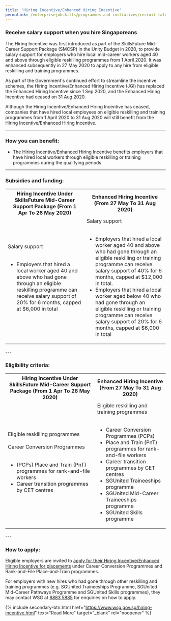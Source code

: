 ```yaml
---
title: 'Hiring Incentive/Enhanced Hiring Incentive'
permalink: /enterprisejobskills/programmes-and-initiatives/recruit-talent/hiring-incentive-enhanced-hiring-incentive/
---
```


### Receive salary support when you hire Singaporeans

The Hiring Incentive was first introduced as part of the SkillsFuture Mid-Career Support Package (SMCSP) in the Unity Budget in 2020, to provide salary support for employers who hire local mid-career workers aged 40 and above through eligible reskilling programmes from 1 April 2020. It was enhanced subsequently in 27 May 2020 to apply to any hire from eligible reskilling and training programmes.

As part of the Government's continued effort to streamline the incentive schemes, the Hiring Incentive/Enhanced Hiring Incentive (JGI) has replaced the Enhanced Hiring Incentive since 1 Sep 2020, and the Enhanced Hiring Incentive had ceased on 31 Aug 2020.

Although the Hiring Incentive/Enhanced Hiring Incentive has ceased, companies that have hired local employees on eligible reskilling and training programmes from 1 April 2020 to 31 Aug 2020 will still benefit from the Hiring Incentive/Enhanced Hiring Incentive.

---

### How you can benefit:

- The Hiring Incentive/Enhanced Hiring Incentive benefits employers that have hired local workers through eligible reskilling or training programmes during the qualifying periods

---

### Subsidies and funding:

<table>
<tr>
<th><b>Hiring Incentive Under SkillsFuture Mid-Career Support Package (From 1 Apr To 26 May 2020)</b></th>
<th><b>Enhanced Hiring Incentive (From 27 May To 31 Aug 2020)</b></th>
</tr>
<tr>
<td>Salary support<br><br><ul><li>Employers that hired a local worker aged 40 and above who had gone through an eligible reskilling programme can receive salary support of 20% for 6 months, capped at $6,000 in total</li></ul></td>
<td>Salary support<br><br><ul><li>Employers that hired a local worker aged 40 and above who had gone through an eligible reskilling or training programme can receive salary support of 40% for 6 months, capped at $12,000 in total.</li><li>Employers that hired a local worker aged below 40 who had gone through an eligible reskilling or training programme can receive salary support of 20% for 6 months, capped at $6,000 in total</li></ul></td>
</tr>
<tr>
</tr>
</table>
---

### Eligibility criteria:

<table>
<tr>
<th><b>Hiring Incentive Under SkillsFuture Mid-Career Support Package (From 1 Apr To 26 May 2020)</b></th>
<th><b>Enhanced Hiring Incentive (From 27 May To 31 Aug 2020)</b></th>
</tr>
<tr>
<td>Eligible reskilling programmes<br><br>Career Conversion Programmes<br><br><ul><li>(PCPs) Place and Train (PnT) programmes for rank-and-file workers</li><li>Career transition programmes by CET centres</li></ul></td>
<td>Eligible reskilling and training programmes<br><br><ul><li>Career Conversion Programmes (PCPs)</li><li>Place and Train (PnT) programmes for rank-and-file workers</li><li>Career transition programmes by CET centres</li><li>SGUnited Traineeships programme</li><li>SGUnited Mid-Career Traineeships programme</li><li>SGUnited Skills programme</li></ul></td>
</tr>
<tr>
</tr>
</table>
---

### How to apply:

Eligible employers are invited to <a href="https://go.gov.sg/apply-hiring-incentive" target="_blank" rel="noopener">apply for their Hiring Incentive/Enhanced Hiring Incentive for placements</a> under Career Conversion Programmes and Rank-and-File Place-and-Train programmes.

For employers with new hires who had gone through other reskilling and training programmes (e.g. SGUnited Traineeships Programme, SGUnited Mid-Career Pathways Programme and SGUnited Skills programmes), they may contact WSG at [6883 5885](tel:68835885) for enquiries on how to apply.

{% include secondary-btn.html href="https://www.wsg.gov.sg/hiring-incentive.html" text="Read More" target="_blank" rel="noopener" %}

<script src="/jquery/jquery.min.js"></script>
<script src="/jquery/resize-tables.js"></script>
